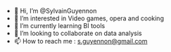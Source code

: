 - 👋 Hi, I’m @SylvainGuyennon
- 👀 I’m interested in Video games, opera and cooking
- 🌱 I’m currently learning BI tools
- 💞️ I’m looking to collaborate on data analysis
- 📫 How to reach me : s.guyennon@gmail.com

<!---
SylvainGuyennon/SylvainGuyennon is a ✨ special ✨ repository because its `README.md` (this file) appears on your GitHub profile.
You can click the Preview link to take a look at your changes.
--->
